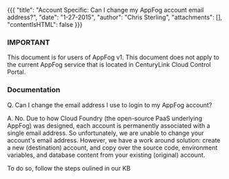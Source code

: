 {{{
  "title": "Account Specific: Can I change my AppFog account email address?",
  "date": "1-27-2015",
  "author": "Chris Sterling",
  "attachments": [],
  "contentIsHTML": false
}}}

### IMPORTANT

This document is for users of AppFog v1. This document does not apply to the current AppFog service that is located in CenturyLink Cloud Control Portal.

### Documentation

<p>Q. Can I change the email address I use to login to my AppFog account?</p>
<p>A. No. Due to how Cloud Foundry (the open-source PaaS underlying AppFog) was designed, each account is permanently associated with a single email address. So unfortunately, we are unable to change your account's email address. However, we have a work around solution: create a new (destination) account, and copy over the source code, environment variables, and database content from your existing (original) account.</p>
<p>To do so, follow the steps oulined in our KB <a href="how-do-i-move-my-apps-and-data-to-another-account.md"<How do I move my Apps and Data to Another Account?</a></p>
